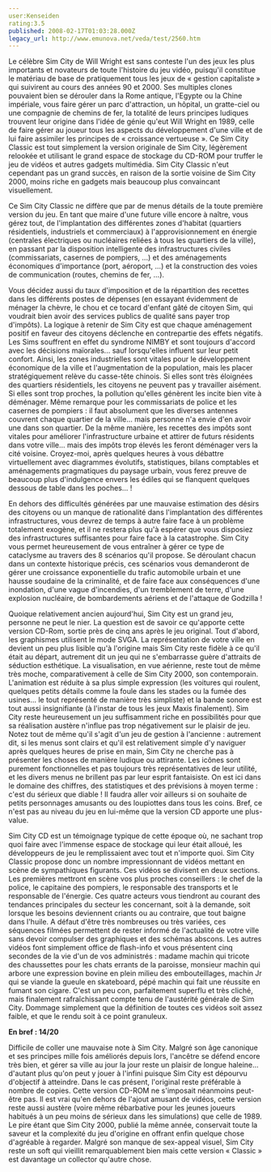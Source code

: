 ```yaml
---
user:Kenseiden
rating:3.5
published: 2008-02-17T01:03:28.000Z
legacy_url: http://www.emunova.net/veda/test/2560.htm
---
```

Le célèbre Sim City de Will Wright est sans conteste l'un des jeux les plus importants et novateurs de toute l'histoire du jeu vidéo, puisqu'il constitue le matériau de base de pratiquement tous les jeux de « gestion capitaliste » qui suivirent au cours des années 90 et 2000\. Ses multiples clones pouvaient bien se dérouler dans la Rome antique, l'Egypte ou la Chine impériale, vous faire gérer un parc d'attraction, un hôpital, un gratte-ciel ou une compagnie de chemins de fer, la totalité de leurs principes ludiques trouvent leur origine dans l'idée de génie qu'eut Will Wright en 1989, celle de faire gérer au joueur tous les aspects du développement d'une ville et de lui faire assimiler les principes de « croissance vertueuse ». Ce Sim City Classic est tout simplement la version originale de Sim City, légèrement relookée et utilisant le grand espace de stockage du CD-ROM pour truffer le jeu de vidéos et autres gadgets multimédia. Sim City Classic n'eut cependant pas un grand succès, en raison de la sortie voisine de Sim City 2000, moins riche en gadgets mais beaucoup plus convaincant visuellement.  

  

Ce Sim City Classic ne diffère que par de menus détails de la toute première version du jeu. En tant que maire d'une future ville encore à naître, vous gérez tout, de l'implantation des différentes zones d'habitat (quartiers résidentiels, industriels et commerciaux) à l'approvisionnement en énergie (centrales électriques ou nucléaires reliées à tous les quartiers de la ville), en passant par la disposition intelligente des infrastructures civiles (commissariats, casernes de pompiers, ...) et des aménagements économiques d'importance (port, aéroport, ...) et la construction des voies de communication (routes, chemins de fer, ...).  

Vous décidez aussi du taux d'imposition et de la répartition des recettes dans les différents postes de dépenses (en essayant évidemment de ménager la chèvre, le chou et ce tocard d'enfant gâté de citoyen Sim, qui voudrait bien avoir des services publics de qualité sans payer trop d'impôts). La logique à retenir de Sim City est que chaque aménagement positif en faveur des citoyens déclenche en contrepartie des effets négatifs. Les Sims souffrent en effet du syndrome NIMBY et sont toujours d'accord avec les décisions maïorales... sauf lorsqu'elles influent sur leur petit confort. Ainsi, les zones industrielles sont vitales pour le développement économique de la ville et l'augmentation de la population, mais les placer stratégiquement relève du casse-tête chinois. Si elles sont très éloignées des quartiers résidentiels, les citoyens ne peuvent pas y travailler aisément. Si elles sont trop proches, la pollution qu'elles génèrent les incite bien vite à déménager. Même remarque pour les commissariats de police et les casernes de pompiers : il faut absolument que les diverses antennes couvrent chaque quartier de la ville... mais personne n'a envie d'en avoir une dans son quartier. De la même manière, les recettes des impôts sont vitales pour améliorer l'infrastructure urbaine et attirer de futurs résidents dans votre ville... mais des impôts trop élevés les feront déménager vers la cité voisine. Croyez-moi, après quelques heures à vous débattre virtuellement avec diagrammes évolutifs, statistiques, bilans comptables et aménagements pragmatiques du paysage urbain, vous ferez preuve de beaucoup plus d'indulgence envers les édiles qui se flanquent quelques dessous de table dans les poches... !  

  

En dehors des difficultés générées par une mauvaise estimation des désirs des citoyens ou un manque de rationalité dans l'implantation des différentes infrastructures, vous devrez de temps à autre faire face à un problème totalement exogène, et il ne restera plus qu'à espérer que vous disposiez des infrastructures suffisantes pour faire face à la catastrophe. Sim City vous permet heureusement de vous entraîner à gérer ce type de cataclysme au travers des 8 scénarios qu'il propose. Se déroulant chacun dans un contexte historique précis, ces scénarios vous demanderont de gérer une croissance exponentielle du trafic automobile urbain et une hausse soudaine de la criminalité, et de faire face aux conséquences d'une inondation, d'une vague d'incendies, d'un tremblement de terre, d'une explosion nucléaire, de bombardements aériens et de l'attaque de Godzilla !  

  

Quoique relativement ancien aujourd'hui, Sim City est un grand jeu, personne ne peut le nier. La question est de savoir ce qu'apporte cette version CD-Rom, sortie près de cinq ans après le jeu original. Tout d'abord, les graphismes utilisent le mode SVGA. La représentation de votre ville en devient un peu plus lisible qu'à l'origine mais Sim City reste fidèle à ce qu'il était au départ, autrement dit un jeu qui ne s'embarrasse guère d'attraits de séduction esthétique. La visualisation, en vue aérienne, reste tout de même très moche, comparativement à celle de Sim City 2000, son contemporain. L'animation est réduite à sa plus simple expression (les voitures qui roulent, quelques petits détails comme la foule dans les stades ou la fumée des usines... le tout représenté de manière très simpliste) et la bande sonore est tout aussi insignifiante (à l'instar de tous les jeux Maxis finalement). Sim City reste heureusement un jeu suffisamment riche en possibilités pour que sa réalisation austère n'influe pas trop négativement sur le plaisir de jeu. Notez tout de même qu'il s'agit d'un jeu de gestion à l'ancienne : autrement dit, si les menus sont clairs et qu'il est relativement simple d'y naviguer après quelques heures de prise en main, Sim City ne cherche pas à présenter les choses de manière ludique ou attirante. Les icônes sont purement fonctionnelles et pas toujours très représentatives de leur utilité, et les divers menus ne brillent pas par leur esprit fantaisiste. On est ici dans le domaine des chiffres, des statistiques et des prévisions à moyen terme : c'est du sérieux que diable ! Il faudra aller voir ailleurs si on souhaite de petits personnages amusants ou des loupiottes dans tous les coins. Bref, ce n'est pas au niveau du jeu en lui-même que la version CD apporte une plus-value.  

  

Sim City CD est un témoignage typique de cette époque où, ne sachant trop quoi faire avec l'immense espace de stockage qui leur était alloué, les développeurs de jeu le remplissaient avec tout et n'importe quoi. Sim City Classic propose donc un nombre impressionnant de vidéos mettant en scène de sympathiques figurants. Ces vidéos se divisent en deux sections. Les premières mettront en scène vos plus proches conseillers : le chef de la police, le capitaine des pompiers, le responsable des transports et le responsable de l'énergie. Ces quatre acteurs vous tiendront au courant des tendances principales du secteur les concernant, soit à la demande, soit lorsque les besoins deviennent criants ou au contraire, que tout baigne dans l'huile. A défaut d'être très nombreuses ou très variées, ces séquences filmées permettent de rester informé de l'actualité de votre ville sans devoir compulser des graphiques et des schémas abscons. Les autres vidéos font simplement office de flash-info et vous présentent cinq secondes de la vie d'un de vos administrés : madame machin qui tricote des chaussettes pour les chats errants de la paroisse, monsieur machin qui arbore une expression bovine en plein milieu des embouteillages, machin Jr qui se viande la gueule en skateboard, pépé machin qui fait une réussite en fumant son cigare. C'est un peu con, parfaitement superflu et très cliché, mais finalement rafraîchissant compte tenu de l'austérité générale de Sim City. Dommage simplement que la définition de toutes ces vidéos soit assez faible, et que le rendu soit à ce point granuleux.  

  

**En bref : 14/20**  

Difficile de coller une mauvaise note à Sim City. Malgré son âge canonique et ses principes mille fois améliorés depuis lors, l'ancêtre se défend encore très bien, et gérer sa ville au jour la jour reste un plaisir de longue haleine... d'autant plus qu'on peut y jouer à l'infini puisque Sim City est dépourvu d'objectif à atteindre. Dans le cas présent, l'original reste préférable à nombre de copies. Cette version CD-ROM ne s'imposait néanmoins peut-être pas. Il est vrai qu'en dehors de l'ajout amusant de vidéos, cette version reste aussi austère (voire même rébarbative pour les jeunes joueurs habitués à un peu moins de sérieux dans les simulations) que celle de 1989\. Le pire étant que Sim City 2000, publié la même année, conservait toute la saveur et la complexité du jeu d'origine en offrant enfin quelque chose d'agréable à regarder. Malgré son manque de sex-appeal visuel, Sim City reste un soft qui vieillit remarquablement bien mais cette version « Classic » est davantage un collector qu'autre chose.